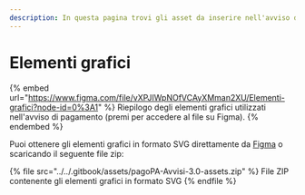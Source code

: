 ```yaml
---
description: In questa pagina trovi gli asset da inserire nell'avviso di pagamento.
---
```


# Elementi grafici

{% embed url="https://www.figma.com/file/vXPJIWpNOfVCAyXMman2XU/Elementi-grafici?node-id=0%3A1" %}
Riepilogo degli elementi grafici utilizzati nell'avviso di pagamento (premi per accedere al file su Figma).
{% endembed %}

Puoi ottenere gli elementi grafici in formato SVG direttamente da [Figma](https://www.figma.com/file/vXPJIWpNOfVCAyXMman2XU/Elementi-grafici?node-id=0%3A1) o scaricando il seguente file zip:

{% file src="../../.gitbook/assets/pagoPA-Avvisi-3.0-assets.zip" %}
File ZIP contenente gli elementi grafici in formato SVG
{% endfile %}
